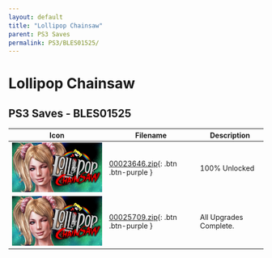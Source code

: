 ```yaml
---
layout: default
title: "Lollipop Chainsaw"
parent: PS3 Saves
permalink: PS3/BLES01525/
---
```

# Lollipop Chainsaw

## PS3 Saves - BLES01525

| Icon | Filename | Description |
|------|----------|-------------|
| ![Lollipop Chainsaw](ICON0.PNG) | [00023646.zip](00023646.zip){: .btn .btn-purple } | 100% Unlocked |
| ![Lollipop Chainsaw](ICON0.PNG) | [00025709.zip](00025709.zip){: .btn .btn-purple } | All Upgrades Complete. |
